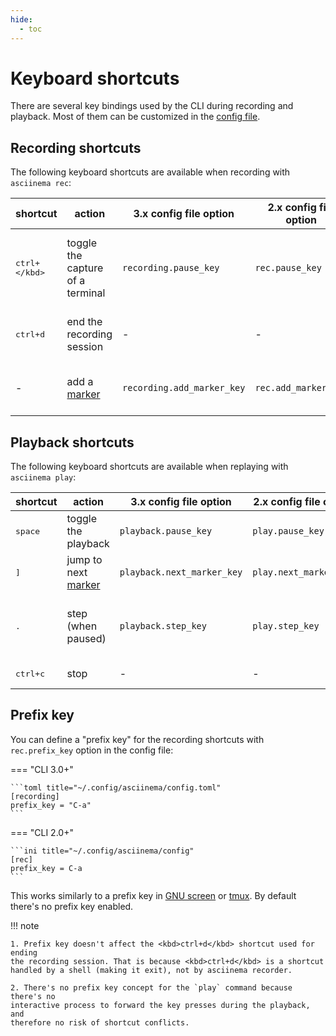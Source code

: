 ```yaml
---
hide:
  - toc
---
```


# Keyboard shortcuts

There are several key bindings used by the CLI during recording and playback.
Most of them can be customized in the [config file](configuration/index.md).

## Recording shortcuts

The following keyboard shortcuts are available when recording with `asciinema rec`:

shortcut | action | 3.x config file option | 2.x config file option | notes
---------|--------|---------------|------|---
<kbd>ctrl+\</kbd> | toggle the capture of a terminal | `recording.pause_key` | `rec.pause_key` | similar to "mute" on an audio call
<kbd>ctrl+d</kbd> | end the recording session | - | - |  this is handled by a shell
- | add a [marker](markers.md) | `recording.add_marker_key` | `rec.add_marker_key` | no default shortcut for this

## Playback shortcuts

The following keyboard shortcuts are available when replaying with `asciinema play`:

shortcut | action | 3.x config file option | 2.x config file option | notes
---------|--------|---------------|------|---
<kbd>space</kbd> | toggle the playback | `playback.pause_key` | `play.pause_key` | pauses / resumes
<kbd>]</kbd> | jump to next [marker](markers.md) | `playback.next_marker_key` | `play.next_marker_key` |
<kbd>.</kbd> | step (when paused) | `playback.step_key` | `play.step_key` | steps through a recording<br>a frame at a time
<kbd>ctrl+c</kbd> | stop | - | - | ends the playback

## Prefix key

You can define a "prefix key" for the recording shortcuts with `rec.prefix_key`
option in the config file:

=== "CLI 3.0+"

    ```toml title="~/.config/asciinema/config.toml"
    [recording]
    prefix_key = "C-a"
    ```

=== "CLI 2.0+"

    ```ini title="~/.config/asciinema/config"
    [rec]
    prefix_key = C-a
    ```

This works similarly to a prefix key in [GNU
screen](https://www.gnu.org/software/screen/) or
[tmux](https://github.com/tmux/tmux/wiki). By default there's no prefix key
enabled.

!!! note

    1. Prefix key doesn't affect the <kbd>ctrl+d</kbd> shortcut used for ending
    the recording session. That is because <kbd>ctrl+d</kbd> is a shortcut
    handled by a shell (making it exit), not by asciinema recorder.

    2. There's no prefix key concept for the `play` command because there's no
    interactive process to forward the key presses during the playback, and
    therefore no risk of shortcut conflicts.
